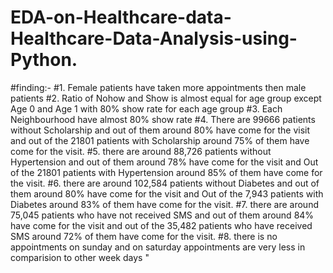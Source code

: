 # EDA-on-Healthcare-data-Healthcare-Data-Analysis-using-Python.

#finding:-
#1. Female patients have taken more appointments then male patients
#2. Ratio of Nohow and Show is almost equal for age group except Age 0 and Age 1 with 80% show rate for each age group
#3. Each Neighbourhood have almost 80% show rate
#4. There are 99666 patients without Scholarship and out of them around 80% have come for the visit and out of the 21801 patients with Scholarship around 75% of them have come for the visit.
#5. there are around 88,726 patients without Hypertension and out of them around 78% have come for the visit and Out of the 21801 patients with Hypertension around 85% of them have come for the visit.
#6. there are around 102,584 patients without Diabetes and out of them around 80% have come for the visit and Out of the 7,943 patients with Diabetes around 83% of them have come for the visit.
#7. there are around 75,045 patients who have not received SMS and out of them around 84% have come for the visit and out of the 35,482 patients who have received SMS around 72% of them have come for the visit. 
#8. there is no appointments on sunday and on saturday appointments are very less in comparision to other week days "
